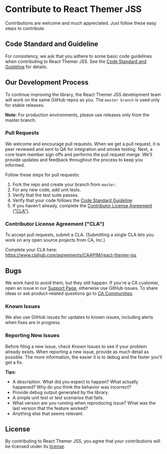 # Contribute to React Themer JSS
Contributions are welcome and much appreciated. Just follow these easy steps to contribute.

## Code Standard and Guideline
For consistency, we ask that you adhere to some basic code guidelines when contributing to React Themer JSS. See the [Code Standard and Guideline][guidelines] for details.

## Our Development Process
To continue improving the library, the React Themer JSS development team will work on the same GitHub repos as you. The `master branch` is used only for stable releases.

**Note:** For production environments, please use releases only from the master branch.

### Pull Requests
We welcome and encourage pull requests. When we get a pull request, it is peer reviewed and sent to QA for integration and smoke testing. Next, a core team member sign offs and performs the pull request merge. We'll provide updates and feedback throughout the process to keep you informed.

Follow these steps for pull requests:

1. Fork the repo and create your branch from `master`.
2. For any new code, add unit tests.
3. Verify that the test suite passes.
4. Verify that your code follows the [Code Standard Guideline][guidelines]
5. If you haven't already, complete the [Contributor License Agreement ("CLA")][cla].

### Contributor License Agreement ("CLA")
To accept pull requests, submit a CLA. (Submitting a single CLA lets you work on any open source projects from CA, Inc.)

Complete your CLA here: <https://www.clahub.com/agreements/CAAPIM/react-themer-jss>

## Bugs
We work hard to avoid them, but they still happen. If you're a CA customer, open an issue in our [Support Page][casupport], otherwise use GitHub issues.
To share ideas or ask product-related questions go to [CA Communities][community].

### Known Issues
We also use GitHub issues for updates to known issues, including alerts when fixes are in progress.

### Reporting New Issues
Before filing a new issue, check Known Issues to see if your problem already exists. When reporting a new issue, provide as much detail as possible. The more information, the easier it is to debug and the faster you'll get a fix.

**Tips:**

* A description. What did you expect to happen? What actually happened? Why do you think the behavior was incorrect?
* Provide debug output generated by the library.
* A simple unit test or test scenarios that fails.
* What version are you running when reproducing issue? What was the last version that the feature worked?
* Anything else that seems relevant.

## License
By contributing to React Themer JSS, you agree that your contributions will be licensed under its [license][license-link].


 [guidelines]: GUIDELINES.md
 [community]: https://communities.ca.com/community/ca-api-management-community/content
 [license-link]: LICENSE
 [cla]: https://www.clahub.com/agreements/CAAPIM/react-themer-jss
 [casupport]: https://support.ca.com/irj/portal/implsvcnewcase

